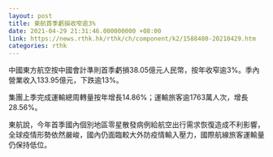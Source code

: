 ```yaml
---
layout: post
title: 東航首季虧損收窄逾3%
date: 2021-04-29 21:31:46.000000000 +08:00
link: https://news.rthk.hk/rthk/ch/component/k2/1588480-20210429.htm
categories: rthk
---
```


中國東方航空按中國會計準則首季虧損38.05億元人民幣，按年收窄逾3%。季內營業收入133.95億元，下跌逾13%。

集團上季完成運輸總周轉量按年增長14.86%；運輸旅客逾1763萬人次，增長28.56%。

東航說，今年首季國內個別地區零星散發病例給航空出行需求恢復造成不利影響，全球疫情形勢依然嚴峻，國內仍面臨較大外防疫情輸入壓力，國際航線旅客運輸量仍保持低位。
